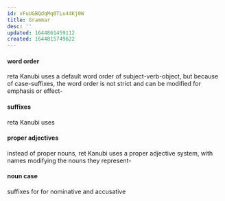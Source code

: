 ```yaml
---
id: vFuUGBQdqMq0TLu44Kj0W
title: Grammar
desc: ''
updated: 1644861459112
created: 1644815749622
---
```



#### word order
reta Kanubi uses a default word order of subject-verb-object, but because of case-suffixes, the word order is not strict and can be modified for emphasis or effect-  

#### suffixes
reta Kanubi uses

#### proper adjectives 
instead of proper nouns, ret Kanubi uses a proper adjective system, with names modifying the nouns they represent-

#### noun case
suffixes for for nominative and accusative
